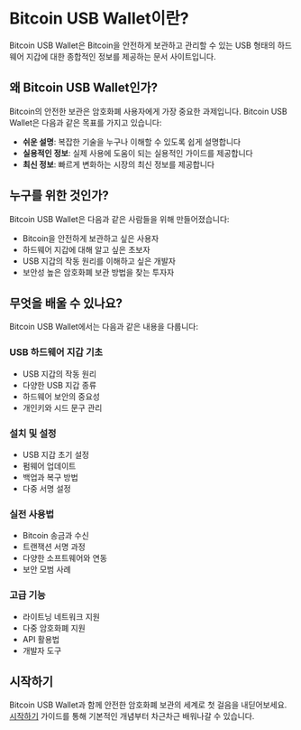 # Bitcoin USB Wallet이란?

Bitcoin USB Wallet은 Bitcoin을 안전하게 보관하고 관리할 수 있는 USB 형태의 하드웨어 지갑에 대한 종합적인 정보를 제공하는 문서 사이트입니다.

## 왜 Bitcoin USB Wallet인가?

Bitcoin의 안전한 보관은 암호화폐 사용자에게 가장 중요한 과제입니다. Bitcoin USB Wallet은 다음과 같은 목표를 가지고 있습니다:

- **쉬운 설명**: 복잡한 기술을 누구나 이해할 수 있도록 쉽게 설명합니다
- **실용적인 정보**: 실제 사용에 도움이 되는 실용적인 가이드를 제공합니다
- **최신 정보**: 빠르게 변화하는 시장의 최신 정보를 제공합니다

## 누구를 위한 것인가?

Bitcoin USB Wallet은 다음과 같은 사람들을 위해 만들어졌습니다:

- Bitcoin을 안전하게 보관하고 싶은 사용자
- 하드웨어 지갑에 대해 알고 싶은 초보자
- USB 지갑의 작동 원리를 이해하고 싶은 개발자
- 보안성 높은 암호화폐 보관 방법을 찾는 투자자

## 무엇을 배울 수 있나요?

Bitcoin USB Wallet에서는 다음과 같은 내용을 다룹니다:

### USB 하드웨어 지갑 기초
- USB 지갑의 작동 원리
- 다양한 USB 지갑 종류
- 하드웨어 보안의 중요성
- 개인키와 시드 문구 관리

### 설치 및 설정
- USB 지갑 초기 설정
- 펌웨어 업데이트
- 백업과 복구 방법
- 다중 서명 설정

### 실전 사용법
- Bitcoin 송금과 수신
- 트랜잭션 서명 과정
- 다양한 소프트웨어와 연동
- 보안 모범 사례

### 고급 기능
- 라이트닝 네트워크 지원
- 다중 암호화폐 지원
- API 활용법
- 개발자 도구

## 시작하기

Bitcoin USB Wallet과 함께 안전한 암호화폐 보관의 세계로 첫 걸음을 내딛어보세요. [시작하기](/guide/getting-started) 가이드를 통해 기본적인 개념부터 차근차근 배워나갈 수 있습니다.